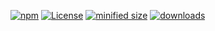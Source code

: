 [![npm](https://img.shields.io/npm/v/@bitdiver/model.svg)](https://www.npmjs.com/package/@bitdiver/model)
[![License](https://img.shields.io/badge/License-BSD%203--Clause-blue.svg)](https://opensource.org/licenses/BSD-3-Clause)
[![minified size](https://badgen.net/bundlephobia/min/@bitdiver/model)](https://bundlephobia.com/result?p=@bitdiver/model)
[![downloads](http://img.shields.io/npm/dm/@bitdiver/model.svg?style=flat-square)](https://npmjs.org/package/@bitdiver/model)

